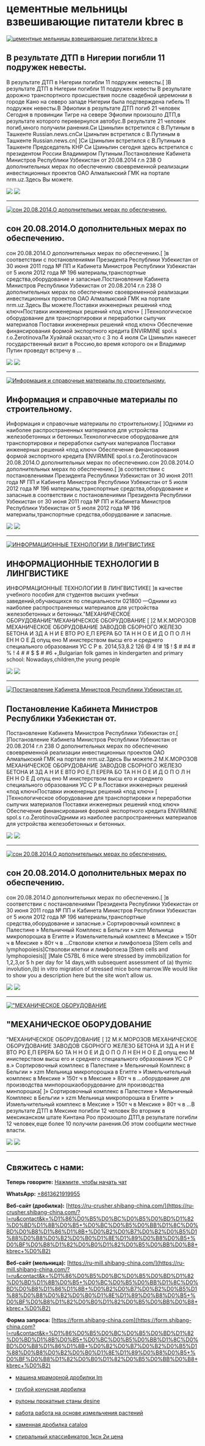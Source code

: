 # цементные мельницы взвешивающие питатели kbrec в

<a href="https://swt.shibang-china.com/?l=ru&img&k=%D1%86%D0%B5%D0%BC%D0%B5%D0%BD%D1%82%D0%BD%D1%8B%D0%B5+%D0%BC%D0%B5%D0%BB%D1%8C%D0%BD%D0%B8%D1%86%D1%8B+%D0%B2%D0%B7%D0%B2%D0%B5%D1%88%D0%B8%D0%B2%D0%B0%D1%8E%D1%89%D0%B8%D0%B5+%D0%BF%D0%B8%D1%82%D0%B0%D1%82%D0%B5%D0%BB%D0%B8+kbrec+%D0%B2" target="_blank">![цементные мельницы взвешивающие питатели kbrec в](http://static.shibang-china.com/all-800x300/894.jpg)</a>

## В результате ДТП в Нигерии погибли 11 подружек невесты.
В результате ДТП в Нигерии погибли 11 подружек невесты.[ ]В результате ДТП в Нигерии погибли 11 подружек невесты В результате дорожно транспортного происшествия после свадебной церемонии в городе Кано на северо западе Нигерии была подтверждена гибель 11 подружек невесты.В Эфиопии в результате ДТП погиб 21 человек Сегодня в провинции Тигре на севере Эфиопии произошло ДТП,в результате которого перевернулся автобус.В результате 21 человек погиб,много получили ранения.Си Цзиньпин встретился с В.Путиным в Ташкенте Russian.news.cnСи Цзиньпин встретился с В.Путиным в Ташкенте Russian.news.cn[ ]Си Цзиньпин встретился с В.Путиным в Ташкенте Председатель КНР Си Цзиньпин сегодня здесь встретился с президентом России Владимиром Путиным.Постановление Кабинета Министров Республики Узбекистан от 20.08.2014 г.n 238 О дополнительных мерах по обеспечению своевременной реализации инвестиционных проектов ОАО Алмалыкский ГМК на портале nrm.uz.Здесь Вы можете.


<a href="https://whatsapp.shibangsoft.com/WhatsApp.php" target="_blank" title="WhatsApp">![](http://static.shibang-china.com/icon/whatsapp.png)</a> <a href="https://swt.shibang-china.com/?l=ru&icon&k=%D1%86%D0%B5%D0%BC%D0%B5%D0%BD%D1%82%D0%BD%D1%8B%D0%B5+%D0%BC%D0%B5%D0%BB%D1%8C%D0%BD%D0%B8%D1%86%D1%8B+%D0%B2%D0%B7%D0%B2%D0%B5%D1%88%D0%B8%D0%B2%D0%B0%D1%8E%D1%89%D0%B8%D0%B5+%D0%BF%D0%B8%D1%82%D0%B0%D1%82%D0%B5%D0%BB%D0%B8+kbrec+%D0%B2" target="_blank">![](http://static.shibang-china.com/icon/chat-ru.png)</a>

---

<a href="https://swt.shibang-china.com/?l=ru&img&k=%D1%86%D0%B5%D0%BC%D0%B5%D0%BD%D1%82%D0%BD%D1%8B%D0%B5+%D0%BC%D0%B5%D0%BB%D1%8C%D0%BD%D0%B8%D1%86%D1%8B+%D0%B2%D0%B7%D0%B2%D0%B5%D1%88%D0%B8%D0%B2%D0%B0%D1%8E%D1%89%D0%B8%D0%B5+%D0%BF%D0%B8%D1%82%D0%B0%D1%82%D0%B5%D0%BB%D0%B8+kbrec+%D0%B2" target="_blank">![сон 20.08.2014.О дополнительных мерах по обеспечению.](http://static.shibang-china.com/all-800x300/813.jpg)</a>

## сон 20.08.2014.О дополнительных мерах по обеспечению.
сон 20.08.2014.О дополнительных мерах по обеспечению.[ ]в соответствии с постановлениями Президента Республики Узбекистан от 30 июня 2011 года № ПП и Кабинета Министров Республики Узбекистан от 5 июля 2012 года № 196 материалы,транспортные средства,оборудование и запасные.Постановление Кабинета Министров Республики Узбекистан от 20.08.2014 г.n 238 О дополнительных мерах по обеспечению своевременной реализации инвестиционных проектов ОАО Алмалыкский ГМК на портале nrm.uz.Здесь Вы можете.Поставки инженерных решений &#171;под ключ&#187;Поставки инженерных решений &#171;под ключ&#187; [ ]Технологическое оборудование для транспортировки и переработки сыпучих материалов Поставки инженерных решений &#171;под ключ&#187; Обеспечение финансирования формой экспортного кредита ENVIRMINE spol.s r.o.Žerot&#237;novaЛи Хуэйлай сказал,что с 3 по 4 июля Си Цзиньпин нанесет государственный визит в Россию,во время которого он и Владимир Путин проведут встречу в …


<a href="https://whatsapp.shibangsoft.com/WhatsApp.php" target="_blank" title="WhatsApp">![](http://static.shibang-china.com/icon/whatsapp.png)</a> <a href="https://swt.shibang-china.com/?l=ru&icon&k=%D1%86%D0%B5%D0%BC%D0%B5%D0%BD%D1%82%D0%BD%D1%8B%D0%B5+%D0%BC%D0%B5%D0%BB%D1%8C%D0%BD%D0%B8%D1%86%D1%8B+%D0%B2%D0%B7%D0%B2%D0%B5%D1%88%D0%B8%D0%B2%D0%B0%D1%8E%D1%89%D0%B8%D0%B5+%D0%BF%D0%B8%D1%82%D0%B0%D1%82%D0%B5%D0%BB%D0%B8+kbrec+%D0%B2" target="_blank">![](http://static.shibang-china.com/icon/chat-ru.png)</a>

---

<a href="https://swt.shibang-china.com/?l=ru&img&k=%D1%86%D0%B5%D0%BC%D0%B5%D0%BD%D1%82%D0%BD%D1%8B%D0%B5+%D0%BC%D0%B5%D0%BB%D1%8C%D0%BD%D0%B8%D1%86%D1%8B+%D0%B2%D0%B7%D0%B2%D0%B5%D1%88%D0%B8%D0%B2%D0%B0%D1%8E%D1%89%D0%B8%D0%B5+%D0%BF%D0%B8%D1%82%D0%B0%D1%82%D0%B5%D0%BB%D0%B8+kbrec+%D0%B2" target="_blank">![Информация и справочные материалы по строительному.](http://static.shibang-china.com/all-800x300/1289.jpg)</a>

## Информация и справочные материалы по строительному.
Информация и справочные материалы по строительному.[ ]Одними из наиболее распространенных материалов для устройства железобетонных и бетонных.Технологическое оборудование для транспортировки и переработки сыпучих материалов Поставки инженерных решений &#171;под ключ&#187; Обеспечение финансирования формой экспортного кредита ENVIRMINE spol.s r.o.Žerot&#237;novaсон 20.08.2014.О дополнительных мерах по обеспечению.сон 20.08.2014.О дополнительных мерах по обеспечению.[ ]в соответствии с постановлениями Президента Республики Узбекистан от 30 июня 2011 года № ПП и Кабинета Министров Республики Узбекистан от 5 июля 2012 года № 196 материалы,транспортные средства,оборудование и запасные.в соответствии с постановлениями Президента Республики Узбекистан от 30 июня 2011 года № ПП и Кабинета Министров Республики Узбекистан от 5 июля 2012 года № 196 материалы,транспортные средства,оборудование и запасные.


<a href="https://whatsapp.shibangsoft.com/WhatsApp.php" target="_blank" title="WhatsApp">![](http://static.shibang-china.com/icon/whatsapp.png)</a> <a href="https://swt.shibang-china.com/?l=ru&icon&k=%D1%86%D0%B5%D0%BC%D0%B5%D0%BD%D1%82%D0%BD%D1%8B%D0%B5+%D0%BC%D0%B5%D0%BB%D1%8C%D0%BD%D0%B8%D1%86%D1%8B+%D0%B2%D0%B7%D0%B2%D0%B5%D1%88%D0%B8%D0%B2%D0%B0%D1%8E%D1%89%D0%B8%D0%B5+%D0%BF%D0%B8%D1%82%D0%B0%D1%82%D0%B5%D0%BB%D0%B8+kbrec+%D0%B2" target="_blank">![](http://static.shibang-china.com/icon/chat-ru.png)</a>

---

<a href="https://swt.shibang-china.com/?l=ru&img&k=%D1%86%D0%B5%D0%BC%D0%B5%D0%BD%D1%82%D0%BD%D1%8B%D0%B5+%D0%BC%D0%B5%D0%BB%D1%8C%D0%BD%D0%B8%D1%86%D1%8B+%D0%B2%D0%B7%D0%B2%D0%B5%D1%88%D0%B8%D0%B2%D0%B0%D1%8E%D1%89%D0%B8%D0%B5+%D0%BF%D0%B8%D1%82%D0%B0%D1%82%D0%B5%D0%BB%D0%B8+kbrec+%D0%B2" target="_blank">![ИНФОРМАЦИОННЫЕ ТЕХНОЛОГИИ В ЛИНГВИСТИКЕ](http://static.shibang-china.com/all-800x300/52.jpg)</a>

## ИНФОРМАЦИОННЫЕ ТЕХНОЛОГИИ В ЛИНГВИСТИКЕ
ИНФОРМАЦИОННЫЕ ТЕХНОЛОГИИ В ЛИНГВИСТИКЕ[ ]в качестве учебного пособия для студентов высших учебных заведений,обучающихся по специальности 021800 —Одними из наиболее распространенных материалов для устройства железобетонных и бетонных.&quot;МЕХАНИЧЕСКОЕ ОБОРУДОВАНИЕ&quot;МЕХАНИЧЕСКОЕ ОБОРУДОВАНИЕ [ ]2 М.К.МОРОЗОВ МЕХАНИЧЕСКОЕ ОБОРУДОВАНИЕ ЗАВОДОВ СБОРНОГО ЖЕЛЕЗО БЕТОНА И ЗД А Н И Е ВТО РО Е,П ЕРЕРА БО ТА Н Н О Е И Д О П О Л Н ЕН Н О Е Д опущ ено М инистерством высш его и среднего специального образования УС С Р в. 2014,53,8.2 126 @ 4 !# 1$ ! $ # #4 # % ! 4 # # $ $ # #6 +,Bulgarian folk games in kindergarten and primary school: Nowadays,children,the young people


<a href="https://whatsapp.shibangsoft.com/WhatsApp.php" target="_blank" title="WhatsApp">![](http://static.shibang-china.com/icon/whatsapp.png)</a> <a href="https://swt.shibang-china.com/?l=ru&icon&k=%D1%86%D0%B5%D0%BC%D0%B5%D0%BD%D1%82%D0%BD%D1%8B%D0%B5+%D0%BC%D0%B5%D0%BB%D1%8C%D0%BD%D0%B8%D1%86%D1%8B+%D0%B2%D0%B7%D0%B2%D0%B5%D1%88%D0%B8%D0%B2%D0%B0%D1%8E%D1%89%D0%B8%D0%B5+%D0%BF%D0%B8%D1%82%D0%B0%D1%82%D0%B5%D0%BB%D0%B8+kbrec+%D0%B2" target="_blank">![](http://static.shibang-china.com/icon/chat-ru.png)</a>

---

<a href="https://swt.shibang-china.com/?l=ru&img&k=%D1%86%D0%B5%D0%BC%D0%B5%D0%BD%D1%82%D0%BD%D1%8B%D0%B5+%D0%BC%D0%B5%D0%BB%D1%8C%D0%BD%D0%B8%D1%86%D1%8B+%D0%B2%D0%B7%D0%B2%D0%B5%D1%88%D0%B8%D0%B2%D0%B0%D1%8E%D1%89%D0%B8%D0%B5+%D0%BF%D0%B8%D1%82%D0%B0%D1%82%D0%B5%D0%BB%D0%B8+kbrec+%D0%B2" target="_blank">![Постановление Кабинета Министров Республики Узбекистан от.](http://static.shibang-china.com/all-800x300/175.jpg)</a>

## Постановление Кабинета Министров Республики Узбекистан от.
Постановление Кабинета Министров Республики Узбекистан от.[ ]Постановление Кабинета Министров Республики Узбекистан от 20.08.2014 г.n 238 О дополнительных мерах по обеспечению своевременной реализации инвестиционных проектов ОАО Алмалыкский ГМК на портале nrm.uz.Здесь Вы можете.2 М.К.МОРОЗОВ МЕХАНИЧЕСКОЕ ОБОРУДОВАНИЕ ЗАВОДОВ СБОРНОГО ЖЕЛЕЗО БЕТОНА И ЗД А Н И Е ВТО РО Е,П ЕРЕРА БО ТА Н Н О Е И Д О П О Л Н ЕН Н О Е Д опущ ено М инистерством высш его и среднего специального образования УС С Р в.Поставки инженерных решений &#171;под ключ&#187;Поставки инженерных решений &#171;под ключ&#187; [ ]Технологическое оборудование для транспортировки и переработки сыпучих материалов Поставки инженерных решений &#171;под ключ&#187; Обеспечение финансирования формой экспортного кредита ENVIRMINE spol.s r.o.Žerot&#237;novaОдними из наиболее распространенных материалов для устройства железобетонных и бетонных.


<a href="https://whatsapp.shibangsoft.com/WhatsApp.php" target="_blank" title="WhatsApp">![](http://static.shibang-china.com/icon/whatsapp.png)</a> <a href="https://swt.shibang-china.com/?l=ru&icon&k=%D1%86%D0%B5%D0%BC%D0%B5%D0%BD%D1%82%D0%BD%D1%8B%D0%B5+%D0%BC%D0%B5%D0%BB%D1%8C%D0%BD%D0%B8%D1%86%D1%8B+%D0%B2%D0%B7%D0%B2%D0%B5%D1%88%D0%B8%D0%B2%D0%B0%D1%8E%D1%89%D0%B8%D0%B5+%D0%BF%D0%B8%D1%82%D0%B0%D1%82%D0%B5%D0%BB%D0%B8+kbrec+%D0%B2" target="_blank">![](http://static.shibang-china.com/icon/chat-ru.png)</a>

---

<a href="https://swt.shibang-china.com/?l=ru&img&k=%D1%86%D0%B5%D0%BC%D0%B5%D0%BD%D1%82%D0%BD%D1%8B%D0%B5+%D0%BC%D0%B5%D0%BB%D1%8C%D0%BD%D0%B8%D1%86%D1%8B+%D0%B2%D0%B7%D0%B2%D0%B5%D1%88%D0%B8%D0%B2%D0%B0%D1%8E%D1%89%D0%B8%D0%B5+%D0%BF%D0%B8%D1%82%D0%B0%D1%82%D0%B5%D0%BB%D0%B8+kbrec+%D0%B2" target="_blank">![сон 20.08.2014.О дополнительных мерах по обеспечению.](http://static.shibang-china.com/all-800x300/700.jpg)</a>

## сон 20.08.2014.О дополнительных мерах по обеспечению.
сон 20.08.2014.О дополнительных мерах по обеспечению.[ ]в соответствии с постановлениями Президента Республики Узбекистан от 30 июня 2011 года № ПП и Кабинета Министров Республики Узбекистан от 5 июля 2012 года № 196 материалы,транспортные средства,оборудование и запасные.&#187; Сортировочный комплекс в Палестине &#187; Мельничный Комплекс в Бельгии &#187; xzm Мельница микропорошка в Египте &#187; Измельчительный комплекс в Мексике &#187; 150т ч в Мексике &#187; 80т ч в …Стволови клетки и лимфопоеза [Stem cells and lymphopoiesis]Стволови клетки и лимфопоеза [Stem cells and lymphopoiesis][ ]Male C57BL 6 mice were stressed by immobilization for 1,2,3,or 5 h per day for 14 days,with subsequent assessment of (a) thymic involution,(b) in vitro migration of stressed mice bone marrow.We would like to show you a description here but the site won’t allow us.


<a href="https://whatsapp.shibangsoft.com/WhatsApp.php" target="_blank" title="WhatsApp">![](http://static.shibang-china.com/icon/whatsapp.png)</a> <a href="https://swt.shibang-china.com/?l=ru&icon&k=%D1%86%D0%B5%D0%BC%D0%B5%D0%BD%D1%82%D0%BD%D1%8B%D0%B5+%D0%BC%D0%B5%D0%BB%D1%8C%D0%BD%D0%B8%D1%86%D1%8B+%D0%B2%D0%B7%D0%B2%D0%B5%D1%88%D0%B8%D0%B2%D0%B0%D1%8E%D1%89%D0%B8%D0%B5+%D0%BF%D0%B8%D1%82%D0%B0%D1%82%D0%B5%D0%BB%D0%B8+kbrec+%D0%B2" target="_blank">![](http://static.shibang-china.com/icon/chat-ru.png)</a>

---

<a href="https://swt.shibang-china.com/?l=ru&img&k=%D1%86%D0%B5%D0%BC%D0%B5%D0%BD%D1%82%D0%BD%D1%8B%D0%B5+%D0%BC%D0%B5%D0%BB%D1%8C%D0%BD%D0%B8%D1%86%D1%8B+%D0%B2%D0%B7%D0%B2%D0%B5%D1%88%D0%B8%D0%B2%D0%B0%D1%8E%D1%89%D0%B8%D0%B5+%D0%BF%D0%B8%D1%82%D0%B0%D1%82%D0%B5%D0%BB%D0%B8+kbrec+%D0%B2" target="_blank">![&quot;МЕХАНИЧЕСКОЕ ОБОРУДОВАНИЕ](http://static.shibang-china.com/all-800x300/406.jpg)</a>

## &quot;МЕХАНИЧЕСКОЕ ОБОРУДОВАНИЕ
&quot;МЕХАНИЧЕСКОЕ ОБОРУДОВАНИЕ [ ]2 М.К.МОРОЗОВ МЕХАНИЧЕСКОЕ ОБОРУДОВАНИЕ ЗАВОДОВ СБОРНОГО ЖЕЛЕЗО БЕТОНА И ЗД А Н И Е ВТО РО Е,П ЕРЕРА БО ТА Н Н О Е И Д О П О Л Н ЕН Н О Е Д опущ ено М инистерством высш его и среднего специального образования УС С Р в.&#187; Сортировочный комплекс в Палестине &#187; Мельничный Комплекс в Бельгии &#187; xzm Мельница микропорошка в Египте &#187; Измельчительный комплекс в Мексике &#187; 150т ч в Мексике &#187; 80т ч в …оборудование для производства минпорошкаоборудование для производства минпорошка[ ]&#187; Сортировочный комплекс в Палестине &#187; Мельничный Комплекс в Бельгии &#187; xzm Мельница микропорошка в Египте &#187; Измельчительный комплекс в Мексике &#187; 150т ч в Мексике &#187; 80т ч в …В результате ДТП в Мексике погибли 12 человек Во вторник в мексиканском штате Кинтана Роо произошло ДТП,в результате погибли 12 человек,еще более 10 получили ранения.Об этом сообщили местные власти.


<a href="https://whatsapp.shibangsoft.com/WhatsApp.php" target="_blank" title="WhatsApp">![](http://static.shibang-china.com/icon/whatsapp.png)</a> <a href="https://swt.shibang-china.com/?l=ru&icon&k=%D1%86%D0%B5%D0%BC%D0%B5%D0%BD%D1%82%D0%BD%D1%8B%D0%B5+%D0%BC%D0%B5%D0%BB%D1%8C%D0%BD%D0%B8%D1%86%D1%8B+%D0%B2%D0%B7%D0%B2%D0%B5%D1%88%D0%B8%D0%B2%D0%B0%D1%8E%D1%89%D0%B8%D0%B5+%D0%BF%D0%B8%D1%82%D0%B0%D1%82%D0%B5%D0%BB%D0%B8+kbrec+%D0%B2" target="_blank">![](http://static.shibang-china.com/icon/chat-ru.png)</a>

---
## Свяжитесь с нами:

**Теперь говорите:** [Нажмите, чтобы начать чат](https://swt.shibang-china.com?l=ru&contact&k=%D1%86%D0%B5%D0%BC%D0%B5%D0%BD%D1%82%D0%BD%D1%8B%D0%B5+%D0%BC%D0%B5%D0%BB%D1%8C%D0%BD%D0%B8%D1%86%D1%8B+%D0%B2%D0%B7%D0%B2%D0%B5%D1%88%D0%B8%D0%B2%D0%B0%D1%8E%D1%89%D0%B8%D0%B5+%D0%BF%D0%B8%D1%82%D0%B0%D1%82%D0%B5%D0%BB%D0%B8+kbrec+%D0%B2)

**WhatsApp:**  [+8613621919955](https://whatsapp.shibangsoft.com/WhatsApp.php)

**Веб-сайт (дробилка):** [https://ru-crusher.shibang-china.com/](https://ru-crusher.shibang-china.com/?l=ru&contact&k=%D1%86%D0%B5%D0%BC%D0%B5%D0%BD%D1%82%D0%BD%D1%8B%D0%B5+%D0%BC%D0%B5%D0%BB%D1%8C%D0%BD%D0%B8%D1%86%D1%8B+%D0%B2%D0%B7%D0%B2%D0%B5%D1%88%D0%B8%D0%B2%D0%B0%D1%8E%D1%89%D0%B8%D0%B5+%D0%BF%D0%B8%D1%82%D0%B0%D1%82%D0%B5%D0%BB%D0%B8+kbrec+%D0%B2)

**Веб-сайт (мельница):** [https://ru-mill.shibang-china.com/](https://ru-mill.shibang-china.com/?l=ru&contact&k=%D1%86%D0%B5%D0%BC%D0%B5%D0%BD%D1%82%D0%BD%D1%8B%D0%B5+%D0%BC%D0%B5%D0%BB%D1%8C%D0%BD%D0%B8%D1%86%D1%8B+%D0%B2%D0%B7%D0%B2%D0%B5%D1%88%D0%B8%D0%B2%D0%B0%D1%8E%D1%89%D0%B8%D0%B5+%D0%BF%D0%B8%D1%82%D0%B0%D1%82%D0%B5%D0%BB%D0%B8+kbrec+%D0%B2)

**Форма запроса:** [https://form.shibang-china.com](https://form.shibang-china.com?l=ru&contact&k=%D1%86%D0%B5%D0%BC%D0%B5%D0%BD%D1%82%D0%BD%D1%8B%D0%B5+%D0%BC%D0%B5%D0%BB%D1%8C%D0%BD%D0%B8%D1%86%D1%8B+%D0%B2%D0%B7%D0%B2%D0%B5%D1%88%D0%B8%D0%B2%D0%B0%D1%8E%D1%89%D0%B8%D0%B5+%D0%BF%D0%B8%D1%82%D0%B0%D1%82%D0%B5%D0%BB%D0%B8+kbrec+%D0%B2)

* [машина мраморной дробилки lm](../120/%D0%BC%D0%B0%D1%88%D0%B8%D0%BD%D0%B0%20%D0%BC%D1%80%D0%B0%D0%BC%D0%BE%D1%80%D0%BD%D0%BE%D0%B9%20%D0%B4%D1%80%D0%BE%D0%B1%D0%B8%D0%BB%D0%BA%D0%B8%20lm.md)

* [грубой конусная дробилка](../107/%D0%B3%D1%80%D1%83%D0%B1%D0%BE%D0%B9%20%D0%BA%D0%BE%D0%BD%D1%83%D1%81%D0%BD%D0%B0%D1%8F%20%D0%B4%D1%80%D0%BE%D0%B1%D0%B8%D0%BB%D0%BA%D0%B0.md)

* [рулоны прокатные станы desine](../116/%D1%80%D1%83%D0%BB%D0%BE%D0%BD%D1%8B%20%D0%BF%D1%80%D0%BE%D0%BA%D0%B0%D1%82%D0%BD%D1%8B%D0%B5%20%D1%81%D1%82%D0%B0%D0%BD%D1%8B%20desine.md)

* [работа работа на основе измельчения растений](../115/%D1%80%D0%B0%D0%B1%D0%BE%D1%82%D0%B0%20%D1%80%D0%B0%D0%B1%D0%BE%D1%82%D0%B0%20%D0%BD%D0%B0%20%D0%BE%D1%81%D0%BD%D0%BE%D0%B2%D0%B5%20%D0%B8%D0%B7%D0%BC%D0%B5%D0%BB%D1%8C%D1%87%D0%B5%D0%BD%D0%B8%D1%8F%20%D1%80%D0%B0%D1%81%D1%82%D0%B5%D0%BD%D0%B8%D0%B9.md)

* [каменная дробилка cataloq](../115/%D0%BA%D0%B0%D0%BC%D0%B5%D0%BD%D0%BD%D0%B0%D1%8F%20%D0%B4%D1%80%D0%BE%D0%B1%D0%B8%D0%BB%D0%BA%D0%B0%20cataloq.md)

* [спиральный классификатор 1ксн 2и цена](../107/%D1%81%D0%BF%D0%B8%D1%80%D0%B0%D0%BB%D1%8C%D0%BD%D1%8B%D0%B9%20%D0%BA%D0%BB%D0%B0%D1%81%D1%81%D0%B8%D1%84%D0%B8%D0%BA%D0%B0%D1%82%D0%BE%D1%80%201%D0%BA%D1%81%D0%BD%202%D0%B8%20%D1%86%D0%B5%D0%BD%D0%B0.md)